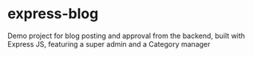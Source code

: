 # express-blog
Demo project for blog posting and approval from the backend, built with Express JS, featuring a super admin and a Category manager
